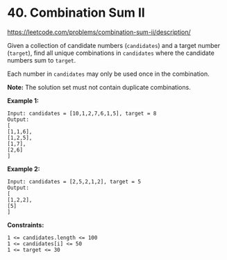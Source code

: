# 40. Combination Sum II

https://leetcode.com/problems/combination-sum-ii/description/

Given a collection of candidate numbers (`candidates`) and a target number (`target`), find all unique combinations in `candidates` where the candidate numbers sum to `target`.

Each number in `candidates` may only be used once in the combination.

**Note:** The solution set must not contain duplicate combinations.

**Example 1:**

```
Input: candidates = [10,1,2,7,6,1,5], target = 8
Output:
[
[1,1,6],
[1,2,5],
[1,7],
[2,6]
]
```

**Example 2:**

```
Input: candidates = [2,5,2,1,2], target = 5
Output:
[
[1,2,2],
[5]
]
```

**Constraints:**

```
1 <= candidates.length <= 100
1 <= candidates[i] <= 50
1 <= target <= 30
```
